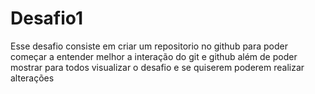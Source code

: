 # Desafio1

Esse desafio consiste em criar um repositorio no github para poder começar a entender melhor a interação do git e github além de poder mostrar para todos visualizar o desafio e se quiserem poderem realizar alterações